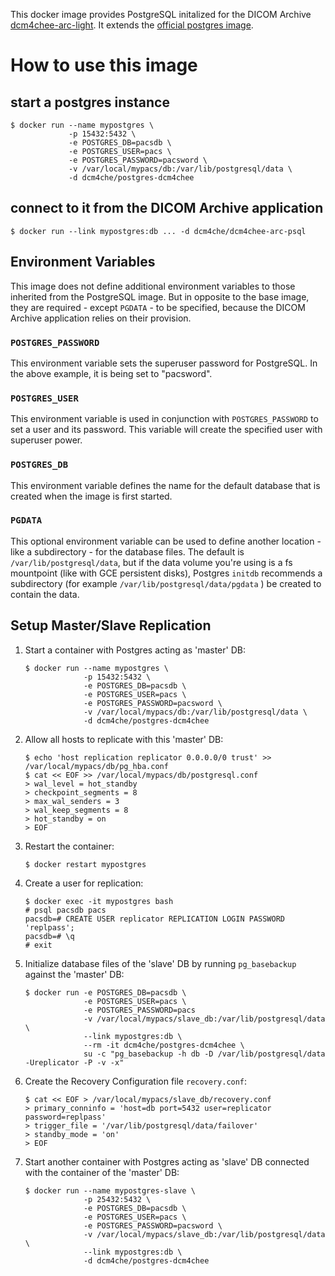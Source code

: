 This docker image provides PostgreSQL initalized for the DICOM Archive
[dcm4chee-arc-light](https://github.com/dcm4che/dcm4chee-arc-light/wiki).
It extends the [official postgres image](https://hub.docker.com/_/postgres/).

# How to use this image

## start a postgres instance

```console
$ docker run --name mypostgres \
             -p 15432:5432 \
             -e POSTGRES_DB=pacsdb \
             -e POSTGRES_USER=pacs \
             -e POSTGRES_PASSWORD=pacsword \
             -v /var/local/mypacs/db:/var/lib/postgresql/data \
             -d dcm4che/postgres-dcm4chee
```
## connect to it from the DICOM Archive application

```console
$ docker run --link mypostgres:db ... -d dcm4che/dcm4chee-arc-psql
```

## Environment Variables

This image does not define additional environment variables to those inherited from the PostgreSQL image. But in opposite to the base image, they are required - except `PGDATA` - to be specified, because the DICOM Archive application relies on their provision.

### `POSTGRES_PASSWORD`

This environment variable sets the superuser password for PostgreSQL. In the above example, it is being set to "pacsword".

### `POSTGRES_USER`

This environment variable is used in conjunction with `POSTGRES_PASSWORD` to set a user and its password. This variable will create the specified user with superuser power.

### `POSTGRES_DB`

This environment variable defines the name for the default database that is created when the image is first started.

### `PGDATA`

This optional environment variable can be used to define another location - like a subdirectory - for the database files. The default is `/var/lib/postgresql/data`, but if the data volume you're using is a fs mountpoint (like with GCE persistent disks), Postgres `initdb` recommends a subdirectory (for example `/var/lib/postgresql/data/pgdata` ) be created to contain the data.

## Setup Master/Slave Replication

1. Start a container with Postgres acting as 'master' DB:
    ```console
    $ docker run --name mypostgres \
                 -p 15432:5432 \
                 -e POSTGRES_DB=pacsdb \
                 -e POSTGRES_USER=pacs \
                 -e POSTGRES_PASSWORD=pacsword \
                 -v /var/local/mypacs/db:/var/lib/postgresql/data \
                 -d dcm4che/postgres-dcm4chee
    ```
2. Allow all hosts to replicate with this 'master' DB:
    ```console
    $ echo 'host replication replicator 0.0.0.0/0 trust' >> /var/local/mypacs/db/pg_hba.conf
    $ cat << EOF >> /var/local/mypacs/db/postgresql.conf
    > wal_level = hot_standby
    > checkpoint_segments = 8
    > max_wal_senders = 3
    > wal_keep_segments = 8
    > hot_standby = on
    > EOF
    ```
3. Restart the container:
    ```console
    $ docker restart mypostgres
    ```
4. Create a user for replication:
    ```console
    $ docker exec -it mypostgres bash
    # psql pacsdb pacs
    pacsdb=# CREATE USER replicator REPLICATION LOGIN PASSWORD 'replpass';
    pacsdb=# \q
    # exit
    ```
5. Initialize database files of the 'slave' DB by running `pg_basebackup` against the 'master' DB:
    ```console
    $ docker run -e POSTGRES_DB=pacsdb \
                 -e POSTGRES_USER=pacs \
                 -e POSTGRES_PASSWORD=pacs
                 -v /var/local/mypacs/slave_db:/var/lib/postgresql/data \
                 --link mypostgres:db \
                 --rm -it dcm4che/postgres-dcm4chee \
                 su -c "pg_basebackup -h db -D /var/lib/postgresql/data -Ureplicator -P -v -x"
    ```
6. Create the Recovery Configuration file `recovery.conf`:
    ```console
    $ cat << EOF > /var/local/mypacs/slave_db/recovery.conf
    > primary_conninfo = 'host=db port=5432 user=replicator password=replpass'
    > trigger_file = '/var/lib/postgresql/data/failover'
    > standby_mode = 'on'
    > EOF
    ```
7. Start another container with Postgres acting as 'slave' DB connected with the container of the 'master' DB:
    ```console
    $ docker run --name mypostgres-slave \
                 -p 25432:5432 \
                 -e POSTGRES_DB=pacsdb \
                 -e POSTGRES_USER=pacs \
                 -e POSTGRES_PASSWORD=pacsword \
                 -v /var/local/mypacs/slave_db:/var/lib/postgresql/data \
                 --link mypostgres:db \
                 -d dcm4che/postgres-dcm4chee
    ```
